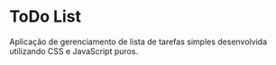 # ToDo List
Aplicação de gerenciamento de lista de tarefas simples desenvolvida utilizando CSS e JavaScript puros.
